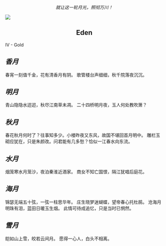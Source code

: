 <p align="center">
<em>就让这一轮月光，照彻万川！</em>
</p>

![](https://github.com/mirrorflow/.github/blob/main/profile/jingliu.png)

<h2 align="center">Eden</h2>

IV - Gold	



## *香月*

春宵一刻值千金，花有清香月有阴。
歌管楼台声细细，秋千院落夜沉沉。

## *明月*

青山隐隐水迢迢，秋尽江南草未凋。
二十四桥明月夜，玉人何处教吹箫？

## *秋月*

春花秋月何时了？往事知多少。小楼昨夜又东风，故国不堪回首月明中。
雕栏玉砌应犹在，只是朱颜改。问君能有几多愁？恰似一江春水向东流。

## *水月*

烟笼寒水月笼沙，夜泊秦淮近酒家。
商女不知亡国恨，隔江犹唱后庭花。

## *海月*

锦瑟无端五十弦，一弦一柱思华年。
庄生晓梦迷蝴蝶，望帝春心托杜鹃。
沧海月明珠有泪，蓝田日暖玉生烟。
此情可待成追忆，只是当时已惘然。

## *雪月*

皑如山上雪，皎若云间月。
愿得一心人，白头不相离。
